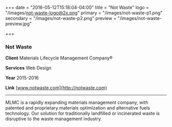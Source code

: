 +++
date = "2016-05-12T15:18:04-04:00"
title = "Not Waste"
logo = "/images/not-waste-logo@2x.png"
primary = "/images/not-waste-p1.png"
secondary = "/images/not-waste-p2.png"
preview = "/images/not-waste-preview.jpg"

+++

### Not Waste

**Client**  Materials Lifecycle Management Company®

**Services**  Web Design

**Year**  2015-2016

**Link**  [www.notwaste.com](http://notwaste.com)

***

MLMC is a rapidly expanding materials management company, with patented and proprietary materials optimization and alternative fuels technology. Our solution for traditionally landfilled or incinerated waste is disruptive to the waste management industry.
